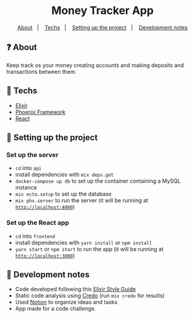 <h1 align="center">Money Tracker App</h1>

<p align="center">
  <a href="#question-about">About</a>&nbsp;&nbsp;&nbsp;|&nbsp;&nbsp;&nbsp;
  <a href="#rocket-techs">Techs</a>&nbsp;&nbsp;&nbsp;|&nbsp;&nbsp;&nbsp;
  <a href="#wrench-setting-up-the-project">Setting up the project</a>&nbsp;&nbsp;&nbsp;|&nbsp;&nbsp;&nbsp;
  <a href="#notebook-development-notes">Development notes</a>
</p>

## :question: About
Keep track os your money creating accounts and making deposits and transactions between them.

## :rocket: Techs

  - [Elixir](https://elixir-lang.org/)
  - [Phoenix Framework](https://www.phoenixframework.org/)
  - [React](https://reactjs.org/)
  
## :wrench: Setting up the project

### Set up the server

  - `cd` into `api`
  - install dependencies with `mix deps.get`
  - `docker-compose up db` to set up the container containing a MySQL instance
  - `mix ecto.setup` to set up the database
  - `mix phx.server` to run the server (it will be running at [`http://localhost:4000`](http://localhost:4000))
  
### Set up the React app

  - `cd` into `frontend`
  - install dependencies with `yarn install` or `npm install`
  - `yarn start` or `npm start` to run the app (it will be running at [`http://localhost:3000`](http://localhost:3000))

## :notebook: Development notes

 - Code developed following this [Elixir Style Guide](https://github.com/christopheradams/elixir_style_guide)
 - Static code analysis using [Credo](https://github.com/rrrene/credo) (run `mix credo` for results)
 - Used [Notion](https://www.notion.so/) to organize ideas and tasks
 - App made for a code challenge.
